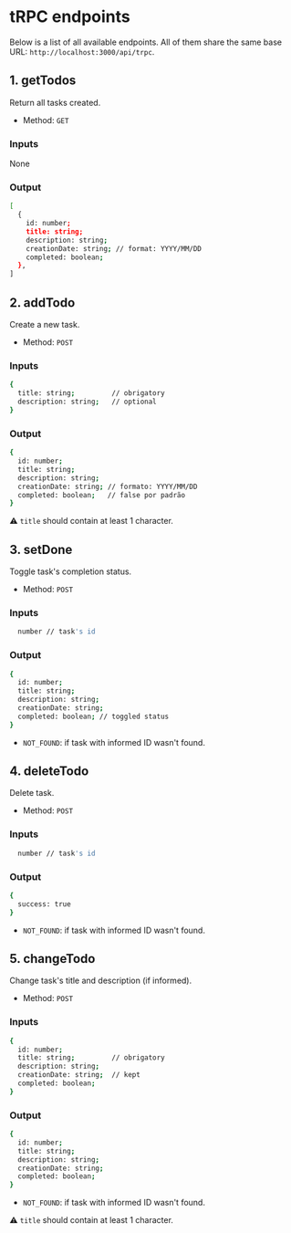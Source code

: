 # tRPC endpoints
Below is a list of all available endpoints. All of them share the same base URL: ```http://localhost:3000/api/trpc```.

## 1. getTodos
Return all tasks created.
- Method: ```GET```

### Inputs
None

### Output
```bash
[
  {
    id: number;
    title: string;
    description: string;
    creationDate: string; // format: YYYY/MM/DD
    completed: boolean;
  },
]
```

## 2. addTodo
Create a new task.
- Method: ```POST```

### Inputs
```bash
{
  title: string;         // obrigatory
  description: string;   // optional
}
```

### Output
```bash
{
  id: number;
  title: string;
  description: string;
  creationDate: string; // formato: YYYY/MM/DD
  completed: boolean;   // false por padrão
}

```
⚠️ ```title``` should contain at least 1 character.

## 3. setDone
Toggle task's completion status.
- Method: ```POST```

### Inputs
```bash
  number // task's id
```

### Output
```bash
{
  id: number;
  title: string;
  description: string;
  creationDate: string;
  completed: boolean; // toggled status
}
```
- ```NOT_FOUND```: if task with informed ID wasn't found.

## 4. deleteTodo
Delete task.
- Method: ```POST```

### Inputs
```bash
  number // task's id
```

### Output
```bash
{
  success: true
}
```
- ```NOT_FOUND```: if task with informed ID wasn't found.

## 5. changeTodo
Change task's title and description (if informed).
- Method: ```POST```

### Inputs
```bash
{
  id: number;
  title: string;         // obrigatory
  description: string;
  creationDate: string;  // kept
  completed: boolean;
}
```

### Output
```bash
{
  id: number;
  title: string;
  description: string;
  creationDate: string;
  completed: boolean; 
}
```
- ```NOT_FOUND```: if task with informed ID wasn't found.

⚠️ ```title``` should contain at least 1 character.